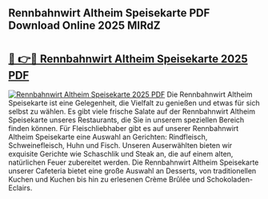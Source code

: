 ## Rennbahnwirt Altheim Speisekarte PDF Download Online 2025 MIRdZ

# <h2><a href="http://gcah9u.nevu.top/?p=Rennbahnwirt+Altheim+Speisekarte">🔗 👉🔴 Rennbahnwirt Altheim Speisekarte 2025 PDF</a></h2>

[![Rennbahnwirt Altheim Speisekarte 2025 PDF](https://i.imgur.com/dBaPXMq.png)](http://gcah9u.nevu.top/?p=Rennbahnwirt+Altheim+Speisekarte)
Die Rennbahnwirt Altheim Speisekarte ist eine Gelegenheit, die Vielfalt zu genießen und etwas für sich selbst zu wählen. Es gibt viele frische Salate auf der Rennbahnwirt Altheim Speisekarte unseres Restaurants, die Sie in unserem speziellen Bereich finden können. Für Fleischliebhaber gibt es auf unserer Rennbahnwirt Altheim Speisekarte eine Auswahl an Gerichten: Rindfleisch, Schweinefleisch, Huhn und Fisch. Unseren Auserwählten bieten wir exquisite Gerichte wie Schaschlik und Steak an, die auf einem alten, natürlichen Feuer zubereitet werden. Die Rennbahnwirt Altheim Speisekarte unserer Cafeteria bietet eine große Auswahl an Desserts, von traditionellen Kuchen und Kuchen bis hin zu erlesenen Crème Brûlée und Schokoladen-Eclairs.
